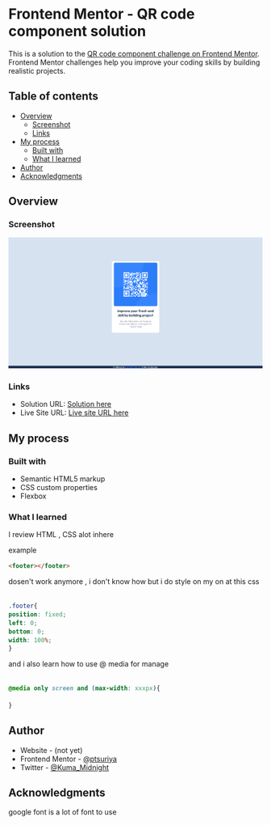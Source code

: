 # Frontend Mentor - QR code component solution

This is a solution to the [QR code component challenge on Frontend Mentor](https://www.frontendmentor.io/challenges/qr-code-component-iux_sIO_H). Frontend Mentor challenges help you improve your coding skills by building realistic projects. 

## Table of contents

- [Overview](#overview)
  - [Screenshot](#screenshot)
  - [Links](#links)
- [My process](#my-process)
  - [Built with](#built-with)
  - [What I learned](#what-i-learned)
- [Author](#author)
- [Acknowledgments](#acknowledgments)

## Overview

### Screenshot

![](./screenshot.png)


### Links

- Solution URL: [Solution here](https://www.frontendmentor.io/solutions/just-flex-box-KItAKSerlv)
- Live Site URL: [Live site URL here](https://ptsuriya.github.io/Frontend-Mentor_QR-code-component/)

## My process

### Built with

- Semantic HTML5 markup
- CSS custom properties
- Flexbox

### What I learned

I review HTML , CSS alot inhere

example

```html
<footer></footer> 
```
dosen't work anymore , i don't know how but i do style on my on at this css 

```css

.footer{
position: fixed;
left: 0;
bottom: 0;
width: 100%;
}
```
and i also learn how to use @ media for manage 

```css

@media only screen and (max-width: xxxpx){

}
```

## Author

- Website - (not yet)
- Frontend Mentor - [@ptsuriya](https://www.frontendmentor.io/profile/ptsuriya)
- Twitter - [@Kuma_Midnight](https://twitter.com/Kuma_Midnight)



## Acknowledgments

google font is a lot of font to use


